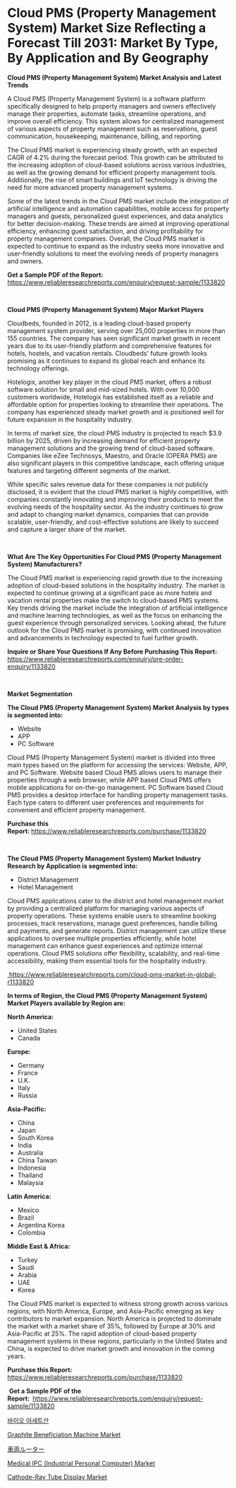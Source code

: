 <p><h1>Cloud PMS (Property Management System) Market Size Reflecting a Forecast Till 2031: Market By Type, By Application and By Geography</h1></p><p><strong>Cloud PMS (Property Management System) Market Analysis and Latest Trends</strong></p>
<p><p>A Cloud PMS (Property Management System) is a software platform specifically designed to help property managers and owners effectively manage their properties, automate tasks, streamline operations, and improve overall efficiency. This system allows for centralized management of various aspects of property management such as reservations, guest communication, housekeeping, maintenance, billing, and reporting.</p><p>The Cloud PMS market is experiencing steady growth, with an expected CAGR of 4.2% during the forecast period. This growth can be attributed to the increasing adoption of cloud-based solutions across various industries, as well as the growing demand for efficient property management tools. Additionally, the rise of smart buildings and IoT technology is driving the need for more advanced property management systems.</p><p>Some of the latest trends in the Cloud PMS market include the integration of artificial intelligence and automation capabilities, mobile access for property managers and guests, personalized guest experiences, and data analytics for better decision-making. These trends are aimed at improving operational efficiency, enhancing guest satisfaction, and driving profitability for property management companies. Overall, the Cloud PMS market is expected to continue to expand as the industry seeks more innovative and user-friendly solutions to meet the evolving needs of property managers and owners.</p></p>
<p><strong>Get a Sample PDF of the Report:&nbsp;</strong> <a href="https://www.reliableresearchreports.com/enquiry/request-sample/1133820">https://www.reliableresearchreports.com/enquiry/request-sample/1133820</a></p>
<p>&nbsp;</p>
<p><strong>Cloud PMS (Property Management System) Major Market Players</strong></p>
<p><p>Cloudbeds, founded in 2012, is a leading cloud-based property management system provider, serving over 25,000 properties in more than 155 countries. The company has seen significant market growth in recent years due to its user-friendly platform and comprehensive features for hotels, hostels, and vacation rentals. Cloudbeds' future growth looks promising as it continues to expand its global reach and enhance its technology offerings.</p><p>Hotelogix, another key player in the cloud PMS market, offers a robust software solution for small and mid-sized hotels. With over 10,000 customers worldwide, Hotelogix has established itself as a reliable and affordable option for properties looking to streamline their operations. The company has experienced steady market growth and is positioned well for future expansion in the hospitality industry.</p><p>In terms of market size, the cloud PMS industry is projected to reach $3.9 billion by 2025, driven by increasing demand for efficient property management solutions and the growing trend of cloud-based software. Companies like eZee Technosys, Maestro, and Oracle (OPERA PMS) are also significant players in this competitive landscape, each offering unique features and targeting different segments of the market.</p><p>While specific sales revenue data for these companies is not publicly disclosed, it is evident that the cloud PMS market is highly competitive, with companies constantly innovating and improving their products to meet the evolving needs of the hospitality sector. As the industry continues to grow and adapt to changing market dynamics, companies that can provide scalable, user-friendly, and cost-effective solutions are likely to succeed and capture a larger share of the market.</p></p>
<p>&nbsp;</p>
<p><strong>What Are The Key Opportunities For Cloud PMS (Property Management System) Manufacturers?</strong></p>
<p><p>The Cloud PMS market is experiencing rapid growth due to the increasing adoption of cloud-based solutions in the hospitality industry. The market is expected to continue growing at a significant pace as more hotels and vacation rental properties make the switch to cloud-based PMS systems. Key trends driving the market include the integration of artificial intelligence and machine learning technologies, as well as the focus on enhancing the guest experience through personalized services. Looking ahead, the future outlook for the Cloud PMS market is promising, with continued innovation and advancements in technology expected to fuel further growth.</p></p>
<p><strong>Inquire or Share Your Questions If Any Before Purchasing This Report:</strong> <a href="https://www.reliableresearchreports.com/enquiry/pre-order-enquiry/1133820">https://www.reliableresearchreports.com/enquiry/pre-order-enquiry/1133820</a></p>
<p>&nbsp;</p>
<p><strong>Market Segmentation</strong></p>
<p><strong>The Cloud PMS (Property Management System) Market Analysis by types is segmented into:</strong></p>
<p><ul><li>Website</li><li>APP</li><li>PC Software</li></ul></p>
<p><p>Cloud PMS (Property Management System) market is divided into three main types based on the platform for accessing the services: Website, APP, and PC Software. Website based Cloud PMS allows users to manage their properties through a web browser, while APP based Cloud PMS offers mobile applications for on-the-go management. PC Software based Cloud PMS provides a desktop interface for handling property management tasks. Each type caters to different user preferences and requirements for convenient and efficient property management.</p></p>
<p><strong>Purchase this Report:&nbsp;</strong><a href="https://www.reliableresearchreports.com/purchase/1133820">https://www.reliableresearchreports.com/purchase/1133820</a></p>
<p>&nbsp;</p>
<p><strong>The Cloud PMS (Property Management System) Market Industry Research by Application is segmented into:</strong></p>
<p><ul><li>District Management</li><li>Hotel Management</li></ul></p>
<p><p>Cloud PMS applications cater to the district and hotel management market by providing a centralized platform for managing various aspects of property operations. These systems enable users to streamline booking processes, track reservations, manage guest preferences, handle billing and payments, and generate reports. District management can utilize these applications to oversee multiple properties efficiently, while hotel management can enhance guest experiences and optimize internal operations. Cloud PMS solutions offer flexibility, scalability, and real-time accessibility, making them essential tools for the hospitality industry.</p></p>
<p><a href="https://www.reliableresearchreports.com/cloud-pms-market-in-global-r1133820">&nbsp;https://www.reliableresearchreports.com/cloud-pms-market-in-global-r1133820</a></p>
<p><strong>In terms of Region, the Cloud PMS (Property Management System) Market Players available by Region are:</strong></p>
<p>
    <p> <strong> North America: </strong>
        <ul>
            <li>United States</li>
            <li>Canada</li>
        </ul>
        </p> 
    <p> <strong> Europe: </strong>
        <ul>
            <li>Germany</li>
            <li>France</li>
            <li>U.K.</li>
            <li>Italy</li>
            <li>Russia</li>
        </ul>
        </p> 
    <p> <strong> Asia-Pacific: </strong>
        <ul>
            <li>China</li>
            <li>Japan</li>
            <li>South Korea</li>
            <li>India</li>
            <li>Australia</li>
            <li>China Taiwan</li>
            <li>Indonesia</li>
            <li>Thailand</li>
            <li>Malaysia</li>
        </ul>
        </p> 
    <p> <strong> Latin America: </strong>
        <ul>
            <li>Mexico</li>
            <li>Brazil</li>
            <li>Argentina Korea</li>
            <li>Colombia</li>
        </ul>
        </p> 
    <p> <strong> Middle East & Africa: </strong>
        <ul>
            <li>Turkey</li>
            <li>Saudi</li>
            <li>Arabia</li>
            <li>UAE</li>
            <li>Korea</li>
        </ul>
    </p>
    </p>
<p><p>The Cloud PMS market is expected to witness strong growth across various regions, with North America, Europe, and Asia-Pacific emerging as key contributors to market expansion. North America is projected to dominate the market with a market share of 35%, followed by Europe at 30% and Asia-Pacific at 25%. The rapid adoption of cloud-based property management systems in these regions, particularly in the United States and China, is expected to drive market growth and innovation in the coming years.</p></p>
<p><strong>Purchase this Report: </strong><a href="https://www.reliableresearchreports.com/purchase/1133820">https://www.reliableresearchreports.com/purchase/1133820</a></p>
<p>&nbsp;<strong>Get a Sample PDF of the Report:&nbsp;&nbsp;</strong><a href="https://www.reliableresearchreports.com/enquiry/request-sample/1133820">https://www.reliableresearchreports.com/enquiry/request-sample/1133820</a></p>
<p><strong></strong></p>
<p><p><a href="https://github.com/EthaWolf/Market-Research-Report-List-1/blob/main/814509697288.md">바이오 아세트산</a></p><p><a href="https://github.com/nicholepatriciadoylenwnrjr0/Market-Research-Report-List-2/blob/main/graphite-beneficiation-machine-market.md">Graphite Beneficiation Machine Market</a></p><p><a href="https://github.com/dadanedu33/Market-Research-Report-List-1/blob/main/4224884103789.md">車両ルーター</a></p><p><a href="https://github.com/barbarakss89/Market-Research-Report-List-1/blob/main/medical-ipc-industrial-personal-computer-market.md">Medical IPC (Industrial Personal Computer) Market</a></p><p><a href="https://issuu.com/reportprime-2/docs/cathode-ray-tube-display-market-size-2030.pptx">Cathode-Ray Tube Display Market</a></p></p>